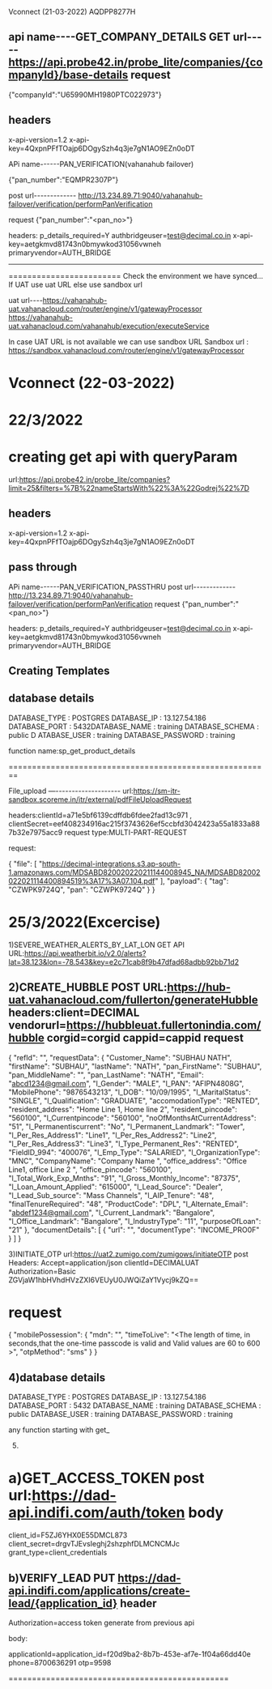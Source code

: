 Vconnect (21-03-2022)
AQDPP8277H

api name----GET_COMPANY_DETAILS
GET
url-----https://api.probe42.in/probe_lite/companies/{companyId}/base-details
request
---------
{"companyId":"U65990MH1980PTC022973"}

headers
---------
x-api-version=1.2
x-api-key=4QxpnPFfTOajp6DOgySzh4q3je7gN1AO9EZn0oDT





APi name------PAN_VERIFICATION(vahanahub failover)     

 {"pan_number":"EQMPR2307P"}

post
url-------------
http://13.234.89.71:9040/vahanahub-failover/verification/performPanVerification

request
{"pan_number":"<pan_no>"}


headers:
p_details_required=Y
authbridgeuser=test@decimal.co.in
x-api-key=aetgkmvd81743n0bmywkod31056vwneh
primaryvendor=AUTH_BRIDGE

-------------------------------------------


========================
Check the environment we have synced…If UAT use uat URL else use sandbox url

uat url----https://vahanahub-uat.vahanacloud.com/router/engine/v1/gatewayProcessor
https://vahanahub-uat.vahanacloud.com/vahanahub/execution/executeService


In case UAT URL is not available we can use sandbox URL
Sandbox url : https://sandbox.vahanacloud.com/router/engine/v1/gatewayProcessor

Vconnect (22-03-2022)
================================================
22/3/2022
=================================================
creating get api with queryParam
=====================================

url:https://api.probe42.in/probe_lite/companies?limit=25&filters=%7B%22nameStartsWith%22%3A%22Godrej%22%7D

headers
---------
x-api-version=1.2
x-api-key=4QxpnPFfTOajp6DOgySzh4q3je7gN1AO9EZn0oDT

pass through
-------------------
APi name------PAN_VERIFICATION_PASSTHRU
post
url-------------
http://13.234.89.71:9040/vahanahub-failover/verification/performPanVerification
request
{"pan_number":"<pan_no>"}


headers:
p_details_required=Y
authbridgeuser=test@decimal.co.in
x-api-key=aetgkmvd81743n0bmywkod31056vwneh
primaryvendor=AUTH_BRIDGE

Creating Templates
---------------------------




database details
------------------------
DATABASE_TYPE : POSTGRES
DATABASE_IP : 13.127.54.186
DATABASE_PORT : 5432DATABASE_NAME : training
DATABASE_SCHEMA : public
D
ATABASE_USER : training
DATABASE_PASSWORD : training


function name:sp_get_product_details


========================================================

File_upload
—--------------------
url:https://sm-itr-sandbox.scoreme.in/itr/external/pdfFileUploadRequest


headers:clientId=a71e5bf6139cdffdb6fdee2fad13c971
, clientSecret=eef408234916ac215f3743626ef5ccbfd3042423a55a1833a887b32e7975acc9
request type:MULTI-PART-REQUEST

request:

{
  "file": [
    "https://decimal-integrations.s3.ap-south-1.amazonaws.com/MDSABD820020220211144008945_NA/MDSABD82002022021114400894519%3A17%3A07.104.pdf"
  ],
  "payload": {
    "tag": "CZWPK9724Q",
    "pan": "CZWPK9724Q"
  }
}

25/3/2022(Excercise)
==================================
1)SEVERE_WEATHER_ALERTS_BY_LAT_LON
GET  API
URL:https://api.weatherbit.io/v2.0/alerts?lat=38.123&lon=-78.543&key=e2c71cab8f9b47dfad68adbb92bb71d2

2)CREATE_HUBBLE
POST
URL:https://hub-uat.vahanacloud.com/fullerton/generateHubble
headers:client=DECIMAL
vendorurl=https://hubbleuat.fullertonindia.com/hubble
corgid=corgid
cappid=cappid
request
----------------
{
  "refId": "<Any random string>",
  "requestData": {
    "Customer_Name": "SUBHAU NATH",
    "firstName": "SUBHAU",
    "lastName": "NATH",
    "pan_FirstName": "SUBHAU",
    "pan_MiddleName": "",
    "pan_LastName": "NATH",
    "Email": "abcd1234@gmail.com",
    "l_Gender": "MALE",
    "l_PAN": "AFIPN4808G",
    "MobilePhone": "9876543213",
    "l_DOB": "10/09/1995",
    "l_MaritalStatus": "SINGLE",
    "l_Qualification": "GRADUATE",
    "accomodationType": "RENTED",
    "resident_address": "Home Line 1, Home line 2",
    "resident_pincode": "560100",
    "l_Currentpincode": "560100",
    "noOfMonthsAtCurrentAddress": "51",
    "l_Permanentiscurrent": "No",
    "l_Permanent_Landmark": "Tower",
    "l_Per_Res_Address1": "Line1",
    "l_Per_Res_Address2": "Line2",
    "l_Per_Res_Address3": "Line3",
    "l_Type_Permanent_Res": "RENTED",
    "FieldID_994": "400076",
    "l_Emp_Type": "SALARIED",
    "l_OrganizationType": "MNC",
    "CompanyName": "Company Name ",
    "office_address": "Office Line1, office Line 2 ",
    "office_pincode": "560100",
    "l_Total_Work_Exp_Mnths": "91",
    "l_Gross_Monthly_Income": "87375",
    "l_Loan_Amount_Applied": "615000",
    "l_Lead_Source": "Dealer",
    "l_Lead_Sub_source": "Mass Channels",
    "l_AIP_Tenure": "48",
    "finalTenureRequired": "48",
    "ProductCode": "DPL",
    "l_Alternate_Email": "abdef1234@gmail.com",
    "l_Current_Landmark": "Bangalore",
    "l_Office_Landmark": "Bangalore",
    "l_IndustryType": "11",
    "purposeOfLoan": "21"
  },
  "documentDetails": [
    {
      "url": "<url value>",
      "documentType": "INCOME_PRO0F"
    }
  ]
}


3)INITIATE_OTP
url:https://uat2.zumigo.com/zumigows/initiateOTP
post
Headers:
Accept=application/json
clientId=DECIMALUAT
Authorization=Basic ZGVjaW1hbHVhdHVzZXI6VEUyU0JWQiZaY1Vycj9kZQ==

request
============
{
  "mobilePossession": {
    "mdn": "<phoneno with country code>",
    "timeToLive": "<The length of time, in seconds,that the           one-time passcode is valid and Valid values are 60 to 600 >",
    "otpMethod": "sms"
  }
}

4)database details
------------------------
DATABASE_TYPE : POSTGRES
DATABASE_IP : 13.127.54.186
DATABASE_PORT : 5432
DATABASE_NAME : training
DATABASE_SCHEMA : public
DATABASE_USER : training
DATABASE_PASSWORD : training

any function starting with get_


5)
a)GET_ACCESS_TOKEN
post
url:https://dad-api.indifi.com/auth/token
body
=======
client_id=F5ZJ6YHX0E55DMCL873
client_secret=drgvTJEvsIeghj2shzphfDLMCNCMJc
grant_type=client_credentials

b)VERIFY_LEAD
PUT
https://dad-api.indifi.com/applications/create-lead/{application_id}
header
-----------
Authorization=access token generate from previous api

body:

applicationId=application_id=f20d9ba2-8b7b-453e-af7e-1f04a66dd40e
phone=8700636291
otp=9598


===============================================












